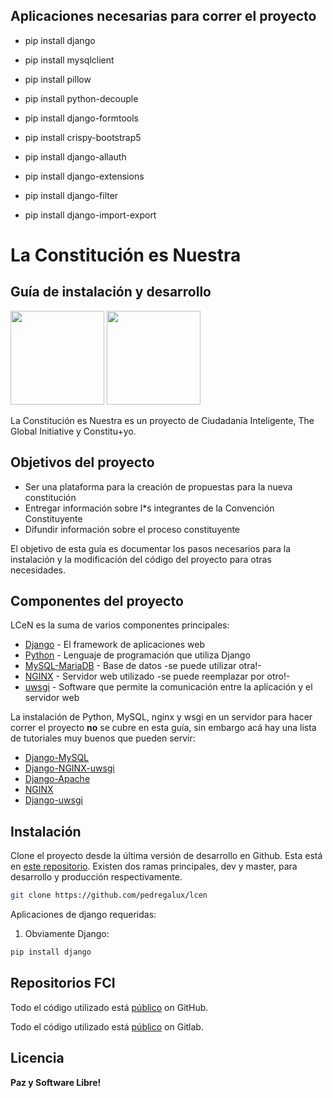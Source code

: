 Aplicaciones necesarias para correr el proyecto
-----------------------------------------------

- pip install django

- pip install mysqlclient

- pip install pillow

- pip install python-decouple

- pip install django-formtools

- pip install crispy-bootstrap5

- pip install django-allauth

- pip install django-extensions

- pip install django-filter

- pip install django-import-export



# La Constitución es Nuestra

## Guía de instalación y desarrollo

<a href="https://ciudadaniai.org/index"><img src="https://gitlab.com/pedregalux/images2021/-/raw/master/logofci.png" width="150"></a>
<a href="https://laconstitucionesnuestra.cl/"><img src="https://gitlab.com/pedregalux/images2021/-/raw/master/lcen.jpg" width="150"></a>

La Constitución es Nuestra es un proyecto de Ciudadanía Inteligente, The Global Initiative y Constitu+yo.

## Objetivos del proyecto
- Ser una plataforma para la creación de propuestas para la nueva constitución
- Entregar información sobre l*s integrantes de la Convención Constituyente
- Difundir información sobre el proceso constituyente

El objetivo de esta guía es documentar los pasos necesarios para la instalación y la modificación del código del proyecto para otras necesidades.

## Componentes del proyecto

LCeN es la suma de varios componentes principales:

- [Django](https://www.djangoproject.com) - El framework de aplicaciones web
- [Python](https://www.python.org) - Lenguaje de programación que utiliza Django
- [MySQL-MariaDB](https://mariadb.org) - Base de datos -se puede utilizar otra!-
- [NGINX](https://nginx.org/en/) - Servidor web utilizado -se puede reemplazar por otro!-
- [uwsgi](https://uwsgi-docs.readthedocs.io/en/latest/) - Software que permite la comunicación entre la aplicación y el servidor web

La instalación de Python, MySQL, nginx y wsgi en un servidor para hacer correr el proyecto **no** se cubre en esta guía, sin embargo acá hay una lista de tutoriales muy buenos que pueden servir:

- [Django-MySQL](https://www.delftstack.com/es/howto/django/django-mysqldb/)
- [Django-NGINX-uwsgi](https://uwsgi-docs.readthedocs.io/en/latest/tutorials/Django_and_nginx.html)
- [Django-Apache](https://tomdeneire.medium.com/how-to-deploy-a-django-applications-on-linode-ubuntu-20-04-lts-9235150bad3e)
- [NGINX](https://www.linode.com/docs/guides/how-to-configure-nginx/)
- [Django-uwsgi](https://docs.djangoproject.com/en/4.0/howto/deployment/wsgi/uwsgi/)



## Instalación

Clone el proyecto desde la última versión de desarrollo en Github. Esta está en [este repositorio](https://github.com/pedregalux/lcen). Existen dos ramas principales, dev y master, para desarrollo y producción respectivamente.

```sh
git clone https://github.com/pedregalux/lcen
```

Aplicaciones de django requeridas:

1. Obviamente Django:
```sh
pip install django
```


## Repositorios FCI

Todo el código utilizado está [público](https://github.com/ciudadanointeligente/lcen) on GitHub.

Todo el código utilizado está [público](https://gitlab.com/ciudadaniai/lcen) on Gitlab.




## Licencia



**Paz y Software Libre!**
